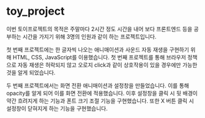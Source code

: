# toy_project

이번 토이프로젝트의 목적은 주말마다 2시간 정도 시간을 내어 보다 프론트엔드 등을 공부하는 시간을 가지기 위해 3명의 인원과 같이 하는 프로젝트입니다.


 첫 번째 프로젝트에는 한 글자씩 나오는 애니매이션과 사운드 자동 재생을 구현하기 위해 HTML, CSS, JavaScript를 이용했습니다.
첫 번째 프로젝트를 통해 브라우저 정책으로 자동 재생은 허락되지 않고 오로지 click과 같이 상호작용이 있을 경우에만 가능한 것을 알게 되었습니다.

 두 번째 프로젝트에서는 화면 전환 애니매이션과 설정창을 만들었습니다.
이를 통해 opacity를 알게 되어 이를 화면 전환에 적용했습니다. 이후 설정창을 클릭 시 뒷 배경이 약간 흐려지게 하는 기능과 폰트 크기 조절 기능을 구현했습니다.
또한 X 버튼 클릭 시 설정창이 닫혀지게 하는 기능을 구현했습니다.
